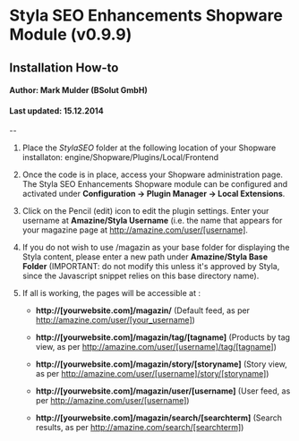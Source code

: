 # Styla SEO Enhancements Shopware Module (v0.9.9) 
## Installation How-to
#### Author: Mark Mulder (BSolut GmbH)
#### Last updated: 15.12.2014

--

1. Place the *StylaSEO* folder at the following location of your Shopware installaton: engine/Shopware/Plugins/Local/Frontend

2. Once the code is in place, access your Shopware administration page. The Styla SEO Enhancements Shopware module can be configured and activated under **Configuration -> Plugin Manager -> Local Extensions**.

3. Click on the Pencil (edit) icon to edit the plugin settings. Enter your username at **Amazine/Styla Username** (i.e. the name that appears for your magazine page at http://amazine.com/user/[username].

4. If you do not wish to use /magazin as your base folder for displaying the Styla content, please enter a new path under **Amazine/Styla Base Folder** (IMPORTANT: do not modify this unless it's approved by Styla, since the Javascript snippet relies on this base directory name).

5. If all is working, the pages will be accessible at :
   
    - **http://[yourwebsite.com]/magazin/**
    (Default feed, as per http://amazine.com/user/[your_username])
    
    - **http://[yourwebsite.com]/magazin/tag/[tagname]**
    (Products by tag view, as per http://amazine.com/user/[username]/tag/[tagname])
    
    - **http://[yourwebsite.com]/magazin/story/[storyname]**
    (Story view, as per http://amazine.com/user/[username]/story/[storyname])
    
    - **http://[yourwebsite.com]/magazin/user/[username]**
    (User feed, as per http://amazine.com/user/[username])
    
    - **http://[yourwebsite.com]/magazin/search/[searchterm]**
    (Search results, as per http://amazine.com/search/[searchterm])
